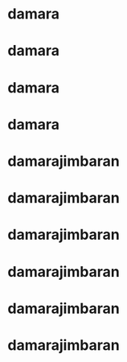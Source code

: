 # damara
# damara
# damara
# damara
# damarajimbaran
# damarajimbaran
# damarajimbaran
# damarajimbaran
# damarajimbaran
# damarajimbaran

